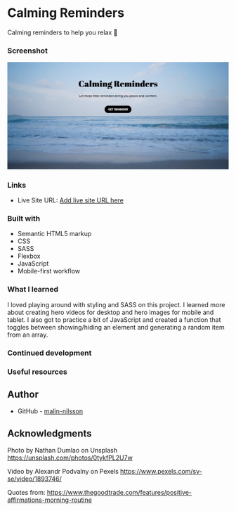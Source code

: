 # Calming Reminders
Calming reminders to help you relax 🌊

### Screenshot

![](assets/screenshot.jpg)

### Links

- Live Site URL: [Add live site URL here](https://live-site-url.com)

### Built with

- Semantic HTML5 markup
- CSS 
- SASS
- Flexbox
- JavaScript
- Mobile-first workflow

### What I learned
I loved playing around with styling and SASS on this project. I learned more about creating hero videos for desktop and hero images for mobile and tablet. I also got to practice a bit of JavaScript and created a function that toggles between showing/hiding an element and generating a random item from an array.

### Continued development


### Useful resources


## Author

- GitHub - [malin-nilsson](https://github.com/malin-nilsson)

## Acknowledgments
Photo by Nathan Dumlao on Unsplash 
https://unsplash.com/photos/0tykfPL2U7w

Video by Alexandr Podvalny on Pexels
https://www.pexels.com/sv-se/video/1893746/

Quotes from:
https://www.thegoodtrade.com/features/positive-affirmations-morning-routine
